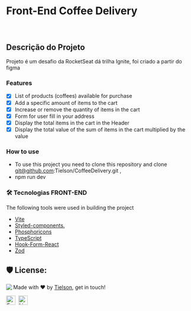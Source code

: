 # Front-End Coffee Delivery

 <h1>
  <img alt=""  src="https://imgur.com/108b6832-f571-49c2-afb2-1209f2f85096" />
 </h1>

## Descrição do Projeto

<p>Projeto é um desafio da RocketSeat dá trilha Ignite, foi criado a partir do figma</p>


### Features

- [x] List of products (coffees) available for purchase
- [x] Add a specific amount of items to the cart
- [x] Increase or remove the quantity of items in the cart
- [x] Form for user fill in your address
- [x] Display the total items in the cart in the Header
- [x] Display the total value of the sum of items in the cart multiplied by the value

### How to use

- To use this project you need to clone this repository and clone git@github.com:Tielson/CoffeeDelivery.git ,
- npm run dev

### 🛠 Tecnologias FRONT-END

The following tools were used in building the project

- [Vite](https://vitejs.dev/guide/)
- [Styled-components.](https://styled-components.com/)
- [Phosphoricons](https://phosphoricons.com/)
- [TypeScript](https://www.typescriptlang.org/)
- [Hook-Form-React](https://www.react-hook-form.com/)
- [Zod](https://zod.dev/)

<h2>🛡️ License:</h2>

<img align="left" src="https://avatars.githubusercontent.com/Tielson?size=100">

Made with ❤️ by [Tielson](https://github.com/Tielson), get in touch!

<a href="mailto:filipe_thielsom@hotmail.com" target="_blank"><img src="https://img.shields.io/badge/Email-D14836?style=flat&logo=gmail&logoColor=white" alt="Email Badge" height="25"></a>&nbsp;
<a href="https://www.linkedin.com/in/filipe-tielson-developer/" target="_blank"><img src="https://img.shields.io/badge/Linkedin-0077B5?style=flat&logo=linkedin&logoColor=white" alt="LinkedIn Badge" height="25"></a>&nbsp;

<br clear="left"/>
